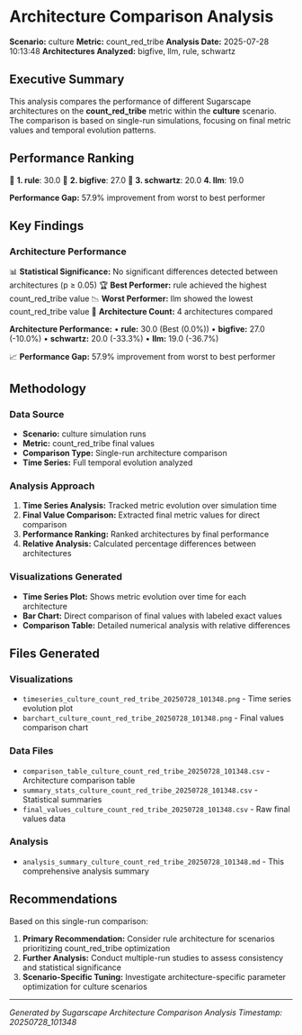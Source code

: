 # Architecture Comparison Analysis

**Scenario:** culture
**Metric:** count_red_tribe
**Analysis Date:** 2025-07-28 10:13:48
**Architectures Analyzed:** bigfive, llm, rule, schwartz

## Executive Summary

This analysis compares the performance of different Sugarscape architectures on the **count_red_tribe** metric within the **culture** scenario. The comparison is based on single-run simulations, focusing on final metric values and temporal evolution patterns.

## Performance Ranking

🥇 **1. rule**: 30.0
🥈 **2. bigfive**: 27.0
🥉 **3. schwartz**: 20.0
   **4. llm**: 19.0

**Performance Gap:** 57.9% improvement from worst to best performer

## Key Findings

### Architecture Performance
📊 **Statistical Significance:** No significant differences detected between architectures (p ≥ 0.05)
🏆 **Best Performer:** rule achieved the highest count_red_tribe value
📉 **Worst Performer:** llm showed the lowest count_red_tribe value
🔢 **Architecture Count:** 4 architectures compared

**Architecture Performance:**
• **rule:** 30.0 (Best (0.0%))
• **bigfive:** 27.0 (-10.0%)
• **schwartz:** 20.0 (-33.3%)
• **llm:** 19.0 (-36.7%)

📈 **Performance Gap:** 57.9% improvement from worst to best performer

## Methodology

### Data Source
- **Scenario:** culture simulation runs
- **Metric:** count_red_tribe final values
- **Comparison Type:** Single-run architecture comparison
- **Time Series:** Full temporal evolution analyzed

### Analysis Approach
1. **Time Series Analysis:** Tracked metric evolution over simulation time
2. **Final Value Comparison:** Extracted final metric values for direct comparison
3. **Performance Ranking:** Ranked architectures by final performance
4. **Relative Analysis:** Calculated percentage differences between architectures

### Visualizations Generated
- **Time Series Plot:** Shows metric evolution over time for each architecture
- **Bar Chart:** Direct comparison of final values with labeled exact values
- **Comparison Table:** Detailed numerical analysis with relative differences

## Files Generated

### Visualizations
- `timeseries_culture_count_red_tribe_20250728_101348.png` - Time series evolution plot
- `barchart_culture_count_red_tribe_20250728_101348.png` - Final values comparison chart

### Data Files
- `comparison_table_culture_count_red_tribe_20250728_101348.csv` - Architecture comparison table
- `summary_stats_culture_count_red_tribe_20250728_101348.csv` - Statistical summaries
- `final_values_culture_count_red_tribe_20250728_101348.csv` - Raw final values data

### Analysis
- `analysis_summary_culture_count_red_tribe_20250728_101348.md` - This comprehensive analysis summary

## Recommendations

Based on this single-run comparison:
1. **Primary Recommendation:** Consider rule architecture for scenarios prioritizing count_red_tribe optimization
2. **Further Analysis:** Conduct multiple-run studies to assess consistency and statistical significance
3. **Scenario-Specific Tuning:** Investigate architecture-specific parameter optimization for culture scenarios


---
*Generated by Sugarscape Architecture Comparison Analysis*
*Timestamp: 20250728_101348*
